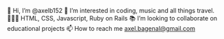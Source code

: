 👋 Hi, I’m @axelb152
👀 I’m interested in coding, music and all things travel.
👨🏻‍💻 HTML, CSS, Javascript, Ruby on Rails
📚 I’m looking to collaborate on educational projects
📫 How to reach me axel.bagenal@gmail.com

<!---
axelb152/axelb152 is a ✨ special ✨ repository because its `README.md` (this file) appears on your GitHub profile.
You can click the Preview link to take a look at your changes.
--->
